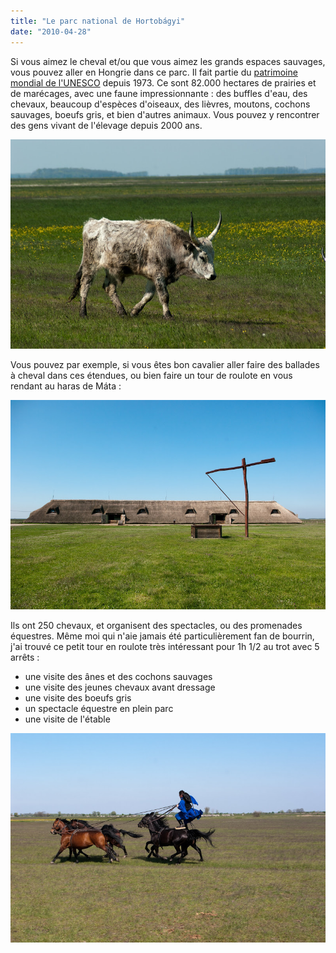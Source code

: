 ```yaml
---
title: "Le parc national de Hortobágyi"
date: "2010-04-28"
---
```


Si vous aimez le cheval et/ou que vous aimez les grands espaces sauvages, vous pouvez aller en Hongrie dans ce parc. Il fait partie du [patrimoine mondial de l'UNESCO](http://whc.unesco.org/fr/list/474) depuis 1973. Ce sont 82.000 hectares de prairies et de marécages, avec une faune impressionnante : des buffles d'eau, des chevaux, beaucoup d'espèces d'oiseaux, des lièvres, moutons, cochons sauvages, boeufs gris, et bien d'autres animaux. Vous pouvez y rencontrer des gens vivant de l'élevage depuis 2000 ans.

![](images/IMGP8411.jpg)

Vous pouvez par exemple, si vous êtes bon cavalier aller faire des ballades à cheval dans ces étendues, ou bien faire un tour de roulote en vous rendant au haras de Máta :

![](images/IMGP8437.jpg)

Ils ont 250 chevaux, et organisent des spectacles, ou des promenades équestres. Même moi qui n'aie jamais été particulièrement fan de bourrin, j'ai trouvé ce petit tour en roulote très intéressant pour 1h 1/2 au trot avec 5 arrêts :

- une visite des ânes et des cochons sauvages
- une visite des jeunes chevaux avant dressage
- une visite des boeufs gris
- un spectacle équestre en plein parc
- une visite de l'étable

![](images/IMGP8424.jpg)
